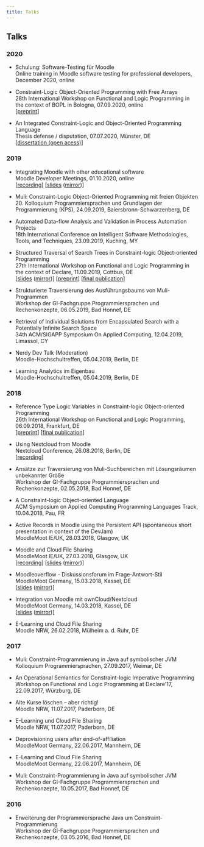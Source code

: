 ```yaml
---
title: Talks
---
```


## Talks

### 2020

* Schulung: Software-Testing für Moodle  
  Online training in Moodle software testing for professional developers, December 2020, online

* Constraint-Logic Object-Oriented Programming with Free Arrays  
  28th International Workshop on Functional and Logic Programming in the context of BOPL in Bologna, 07.09.2020, online  
  \[[preprint](https://arxiv.org/abs/2008.13460)]

* An Integrated Constraint-Logic and Object-Oriented Programming Language  
  Thesis defense / disputation, 07.07.2020, Münster, DE  
  \[[dissertation (open acess)](http://nbn-resolving.de/urn:nbn:de:hbz:6-89089640681)]



### 2019

* Integrating Moodle with other educational software  
  Moodle Developer Meetings, 01.10.2020, online  
  \[[recording](https://moodle.org/mod/bigbluebuttonbn/view.php?id=8596)] \[[slides](https://docs.moodle.org/dev/images_dev/0/01/2019-10-devtalk-integrations.pdf) ([mirror](./Mirror/2019-10-devtalk-integrations.pdf))]

* Muli: Constraint-Logic Object-Oriented Programming mit freien Objekten  
  20\. Kolloquium Programmiersprachen und Grundlagen der Programmierung (KPS), 24.09.2019, Baiersbronn-Schwarzenberg, DE

* Automated Data-flow Analysis and Validation in Process Automation Projects  
  18th International Conference on Intelligent Software Methodologies, Tools, and Techniques, 23.09.2019, Kuching, MY

* Structured Traversal of Search Trees in Constraint-logic Object-oriented Programming  
  27th International Workshop on Functional and Logic Programming in the context of Declare, 11.09.2019, Cottbus, DE  
  \[[slides](https://www.declare19.de/wp-content/uploads/2019/09/Structured-Traversal-of-Search-Trees-in-Constraint-logic-Object-oriented-Programming.pdf) ([mirror](./Mirror/2019-09-wflp-mulist.pdf))]  \[[preprint](https://arxiv.org/abs/1908.10264)] \[[final publication](https://doi.org/10.1007/978-3-030-46714-2_13)]

* Strukturierte Traversierung des Ausführungsbaums von Muli-Programmen  
  Workshop der GI-Fachgruppe Programmiersprachen und Rechenkonzepte, 06.05.2019, Bad Honnef, DE

* Retrieval of Individual Solutions from Encapsulated Search with a Potentially Infinite Search Space  
  34th ACM/SIGAPP Symposium On Applied Computing, 12.04.2019, Limassol, CY
  
* Nerdy Dev Talk (Moderation)  
  Moodle-Hochschultreffen, 05.04.2019, Berlin, DE

* Learning Analytics im Eigenbau  
  Moodle-Hochschultreffen, 05.04.2019, Berlin, DE

### 2018

* Reference Type Logic Variables in Constraint-logic Object-oriented Programming  
  26th International Workshop on Functional and Logic Programming, 06.09.2018, Frankfurt, DE  
  \[[preprint](https://arxiv.org/abs/1808.08185)] \[[final publication](https://doi.org/10.1007/978-3-030-16202-3_8)]

* Using Nextcloud from Moodle  
  Nextcloud Conference, 26.08.2018, Berlin, DE  
  \[[recording](https://www.youtube.com/watch?v=_sKY9FzikIQ)]

* Ansätze zur Traversierung von Muli-Suchbereichen mit Lösungsräumen unbekannter Größe  
  Workshop der GI-Fachgruppe Programmiersprachen und Rechenkonzepte, 02.05.2018, Bad Honnef, DE

* A Constraint-logic Object-oriented Language  
  ACM Symposium on Applied Computing Programming Languages Track, 10.04.2018, Pau, FR

* Active Records in Moodle using the Persistent API (spontaneous short presentation in context of the DevJam)  
  MoodleMoot IE/UK, 28.03.2018, Glasgow, UK

* Moodle and Cloud File Sharing  
  MoodleMoot IE/UK, 27.03.2018, Glasgow, UK  
  \[[recording](https://www.youtube.com/watch?v=67N3FabV8DA)] \[[slides](https://assets.moodlemoot.org/sites/58/20180406082901/Moodle-and-Cloud-File-Sharing-%E2%80%93-Integration-with-ownCloud-and-Nextcloud-presented-by-Jan-Dageforde-Univeristy-of-Munster.pdf) ([mirror](./Mirror/2018-03-mootieuk-cloud-file-sharing.pdf))]

* Moodleoverflow - Diskussionsforum im Frage-Antwort-Stil  
  MoodleMoot Germany, 15.03.2018, Kassel, DE  
  \[[slides](https://moodlemoot.moodle.de/pluginfile.php/11260/mod_data/content/24574/moodleoverflow.pdf) ([mirror](./Mirror/2018-03-mootde-moodleoverflow.pdf))]

* Integration von Moodle mit ownCloud/Nextcloud  
  MoodleMoot Germany, 14.03.2018, Kassel, DE  
  \[[slides](https://moodlemoot.moodle.de/pluginfile.php/11260/mod_data/content/24436/cloud-file-sharing.pdf) ([mirror](./Mirror/2018-03-mootde-cloud-file-sharing.pdf))]

* E-Learning und Cloud File Sharing  
  Moodle NRW, 26.02.2018, Mülheim a. d. Ruhr, DE


### 2017


* Muli: Constraint-Programmierung in Java auf symbolischer JVM  
  Kolloquium Programmiersprachen, 27.09.2017, Weimar, DE

* An Operational Semantics for Constraint-logic Imperative Programming  
  Workshop on Functional and Logic Programming at Declare'17, 22.09.2017, Würzburg, DE

* Alte Kurse löschen – aber richtig!  
  Moodle NRW, 11.07.2017, Paderborn, DE

* E-Learning und Cloud File Sharing  
  Moodle NRW, 11.07.2017, Paderborn, DE

* Deprovisioning users after end-of-affiliation  
  MoodleMoot Germany, 22.06.2017, Mannheim, DE

* E-Learning and Cloud File Sharing  
  MoodleMoot Germany, 22.06.2017, Mannheim, DE

* Muli: Constraint-Programmierung in Java auf symbolischer JVM  
  Workshop der GI-Fachgruppe Programmiersprachen und Rechenkonzepte, 10.05.2017, Bad Honnef, DE


### 2016

* Erweiterung der Programmiersprache Java um Constraint-Programmierung  
  Workshop der GI-Fachgruppe Programmiersprachen und Rechenkonzepte, 03.05.2016, Bad Honnef, DE
